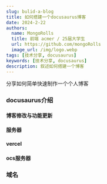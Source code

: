 ```yaml
---
slug: bulid-a-blog
title: 如何搭建一个docusaurus博客
date: 2024-2-22
authors:
  name: MongoRolls
  title: 前端 acmer / 25届大学生
  url: https://github.com/mongoRolls
  image_url: /img/logo.webp
tags: [技术分享, docusaurus]
keywords: [技术分享, docusaurus]
description: 叙述如何搭建一个博客
---
```


分享如何简单快速制作一个个人博客

<!-- truncate -->

### docusaurus介绍

#### 博客修改与功能更新

#### 服务器

#### vercel

#### ocs服务器

### 域名
